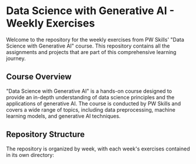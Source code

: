 # Data Science with Generative AI - Weekly Exercises

Welcome to the repository for the weekly exercises from PW Skills' "Data Science with Generative AI" course.
This repository contains all the assignments and projects that are part of this comprehensive learning journey.

## Course Overview

"Data Science with Generative AI" is a hands-on course designed to provide an in-depth understanding of data science principles and the applications of generative AI.
The course is conducted by PW Skills and covers a wide range of topics, including data preprocessing, machine learning models, and generative AI techniques.

## Repository Structure

The repository is organized by week, with each week's exercises contained in its own directory:
